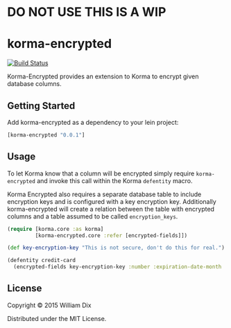 # DO NOT USE THIS IS A WIP
# korma-encrypted

[![Build Status](https://travis-ci.org/wjdix/korma-encrypted.svg?branch=master)](https://travis-ci.org/wjdix/korma-encrypted)

Korma-Encrypted provides an extension to Korma to encrypt given database columns.

## Getting Started

Add korma-encrypted as a dependency to your lein project:

```clojure
[korma-encrypted "0.0.1"]
```

## Usage

To let Korma know that a column will be encrypted simply require `korma-encrypted` and invoke this call within
the Korma `defentity` macro.

Korma Encrypted also requires a separate database table to include encryption keys and is configured with a key encryption key.
Additionally korma-encrypted will create a relation between the table with encrypted columns and a table assumed to be
called `encryption_keys`.

```clojure
(require [korma.core :as korma]
         [korma-encrypted.core :refer [encrypted-fields]])

(def key-encryption-key "This is not secure, don't do this for real.")

(defentity credit-card
  (encrypted-fields key-encryption-key :number :expiration-date-month :expiration-date-year))
```

## License

Copyright © 2015 William Dix

Distributed under the MIT License.
